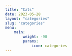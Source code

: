 ```yaml
---
title: "Cats"
date: 2023-05-28
layout: "categories"
slug: "categories"
menu:
    main:
        weight: -90
        params: 
            icon: categories
---
```

